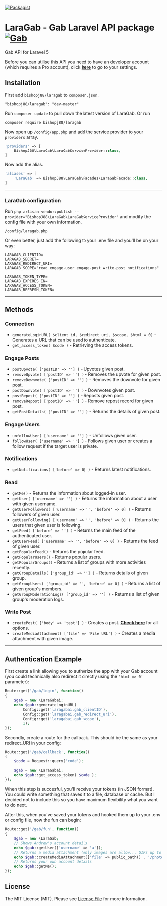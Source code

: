 [![Packagist](https://img.shields.io/packagist/l/doctrine/orm.svg)]()

# LaraGab - Gab Laravel API package [![Gab](https://upload.wikimedia.org/wikipedia/commons/thumb/9/9c/Gab_text_logo.svg/30px-Gab_text_logo.svg.png )](https://v2.gab.ai/Pynex)
Gab API for Laravel 5

Before you can utilise this API you need to have an developer account (which requires a Pro account), click [**here**](https://v2.gab.ai/settings/clients) to go to your settings.

## Installation
First add `bishopj88/laragab` to `composer.json`.
```
"bishopj88/laragab": "dev-master"
```
Run `composer update` to pull down the latest version of LaraGab.
Or run
```
composer require bishopj88/laragab
```
Now open up `/config/app.php` and add the service provider to your `providers` array.
```php
'providers' => [
	BishopJ88\LaraGab\LaraGabServiceProvider::class,
]
```
Now add the alias.
```php
'aliases' => [
	'LaraGab' => BishopJ88\LaraGab\Facades\LaraGabFacade::class,
]
```
---
### LaraGab configuration

Run `php artisan vendor:publish --provider="BishopJ88\LaraGab\LaraGabServiceProvider"` and modify the config file with your own information.
```
/config/laragab.php
```
Or even better, just add the following to your .env file and you'll be on your way:
```
LARAGAB_CLIENTID=
LARAGAB_SECRET=
LARAGAB_REDIRECT_URI=
LARAGAB_SCOPE="read engage-user engage-post write-post notifications"

LARAGAB_TOKEN_TYPE=
LARAGAB_EXPIRES_IN=
LARAGAB_ACCESS_TOKEN=
LARAGAB_REFRESH_TOKEN=
```
---
## Methods

### Connection
* `generateLoginURL( $client_id, $redirect_uri, $scope, $html = 0)` - Generates a URL that can be used to authenticate.
* `get_access_token( $code )` - Retrieving the access tokens.

### Engage Posts
* `postUpvote( ['postID' => ''] )` - Upvotes given post.
* `removeUpvote( ['postID' => ''] )` - Removes the upvote for given post.
* `removeDownvote( ['postID' => ''] )` - Removes the downvote for given post.
* `postDownvote( ['postID' => ''] )` - Downvotes given post.
* `postRepost( ['postID' => ''] )` - Reposts given post.
* `removeRepost( ['postID' => ''] )` - Remove repost record for given post.
* `getPostDetails( ['postID' => ''] )` - Returns the details of given post.

### Engage Users
* `unfollowUser( ['username' => ''] )` - Unfollows given user.
* `followUser( ['username' => ''] )` - Follows given user or creates a follow request if the target user is private.

### Notifications
* `getNotifications( ['before' => 0] )` - Returns latest notifications.

### Read
* `getMe()` - Returns the information about logged-in user.
* `getUser( ['username' => ''] )` - Returns the information about a user with given username.
* `getUserFollowers( ['username' => '', 'before' => 0] )` - Returns followers of given user.
* `getUserFollowing( ['username' => '', 'before' => 0] )` - Returns the users that given user is following.
* `getFeed( ['before' => ''] )` - Returns the main feed of the authenticated user.
* `getUserFeed( ['username' => '', 'before' => 0] )` - Returns the feed of given user.
* `getPopularFeed()` - Returns the popular feed.
* `getPopularUsers()` - Returns popular users.
* `getPopularGroups()` - Returns a list of groups with more activities recently.
* `getGroupDetails( ['group_id' => ''] )` - Returns details of given group.
* `getGroupUsers( ['group_id' => '', 'before' => 0] )` - Returns a list of given group's members.
* `getGroupModerationLogs( ['group_id' => ''] )` - Returns a list of given group's moderation logs.

### Write Post
* `createPost( ['body' => 'test'] )` - Creates a post. [**Check here**](https://developers.gab.com/#949155f0-821e-3228-49ea-4b15f35422a3) for all options.
* `createMediaAttachment( ['file' => 'File URL'] )` - Creates a media attachment with given image.
---
## Authentication Example

First create a link allowing you to authorize the app with your Gab account (you could technically also redirect it directly using the ```'html => 0'``` parameter):
```php
Route::get('/gab/login', function()
{
    $gab = new \LaraGabai;
    echo $gab::generateLoginURL(
        Config::get('laragabai.gab_clientID'),
        Config::get('laragabai.gab_redirect_uri'),
        Config::get('laragabai.gab_scope'),
        1);
});
```
Secondly, create a route for the callback. This should be the same as your redirect_URI in your config:
```php
Route::get('/gab/callback', function()
{
    $code = Request::query('code');
    
    $gab = new \LaraGabai;
    echo $gab::get_access_token( $code );
});
```
When this step is succesful, you'll receive your tokens (in JSON format). You could write something that saves it to a file, database or cache. But I decided not to include this so you have maximum flexibility what you want to do next.

After this, when you've saved your tokens and hooked them up to your .env or config file, now the fun can begin:
```php
Route::get('/gab/fun', function()
{
    $gab = new \LaraGab;
    // Shows Andrew's account details
    echo $gab::getUser(['username' => 'a']);
    // Returns a media attachment (only images are allow... GIFs up to 4MB)
    echo $gab::createMediaAttachment(['file' => public_path() . '/photo_2018-07-30_21-03-33.jpg']);
    // Returns your own account details
    echo $gab::getMe();
});
```













## License

The MIT License (MIT). Please see [License File](LICENSE.md) for more information.